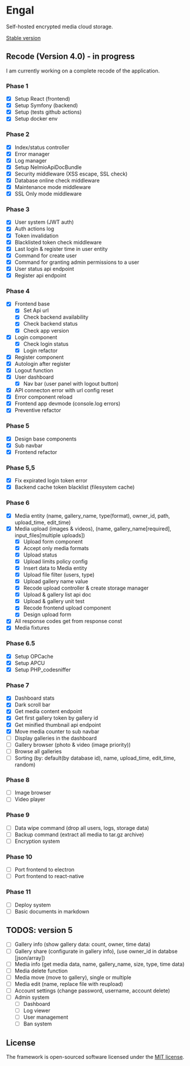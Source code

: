 # Engal
Self-hosted encrypted media cloud storage.

[Stable version](https://github.com/lordbecvold/engal/tree/main)

## Recode (Version 4.0) - in progress
I am currently working on a complete recode of the application.
### Phase 1
- [X] Setup React (frontend)
- [X] Setup Symfony (backend)
- [X] Setup (tests github actions)
- [X] Setup docker env
### Phase 2
- [X] Index/status controller
- [X] Error manager
- [X] Log manager
- [X] Setup NelmioApiDocBundle 
- [X] Security middleware (XSS escape, SSL check)
- [X] Database online check middleware
- [X] Maintenance mode middleware
- [X] SSL Only mode middleware
### Phase 3
- [X] User system (JWT auth)
- [X] Auth actions log
- [X] Token invalidation
- [X] Blacklisted token check middleware
- [X] Last login & register time in user entity
- [X] Command for create user
- [X] Command for granting admin permissions to a user
- [X] User status api endpoint
- [X] Register api endpoint
### Phase 4
- [X] Frontend base
    - [X] Set Api url
    - [X] Check backend availability
    - [X] Check backend status
    - [X] Check app version
- [X] Login component
    - [X] Check login status
    - [X] Login refactor
- [X] Register component
- [X] Autologin after register
- [X] Logout function
- [X] User dashboard
    - [X] Nav bar (user panel with logout button)
- [X] API connecton error with url config reset
- [X] Error component reload
- [X] Frontend app devmode (console.log errors)
- [X] Preventive refactor
### Phase 5
- [X] Design base components
- [X] Sub navbar
- [X] Frontend refactor
### Phase 5,5
- [X] Fix expirated login token error
- [X] Backend cache token blacklist (filesystem cache)
### Phase 6
- [X] Media entity (name, gallery_name, type(format), owner_id, path, upload_time, edit_time)
- [X] Media upload (images & videos), (name, gallery_name[required], input_files[multiple uploads])
    - [X] Upload form component
    - [X] Accept only media formats
    - [X] Upload status
    - [X] Upload limits policy config
    - [X] Insert data to Media entity
    - [X] Upload file filter (users, type)
    - [X] Upload gallery name value
    - [X] Recode upload controller & create storage manager
    - [X] Upload & gallery list api doc
    - [X] Upload & gallery unit test
    - [X] Recode frontend upload component
    - [X] Design upload form
- [X] All response codes get from response const
- [X] Media fixtures
### Phase 6.5
- [X] Setup OPCache
- [X] Setup APCU
- [X] Setup PHP_codesniffer
### Phase 7
- [X] Dashboard stats
- [X] Dark scroll bar
- [X] Get media content endpoint
- [X] Get first gallery token by gallery id
- [X] Get minified thumbnail api endpoint
- [X] Move media counter to sub navbar
- [ ] Display galleries in the dashboard 
- [ ] Gallery browser (photo & video (image priority))
- [ ] Browse all galleries
- [ ] Sorting (by: default(by database id), name, upload_time, edit_time, random)
### Phase 8
- [ ] Image browser
- [ ] Video player
### Phase 9
- [ ] Data wipe command (drop all users, logs, storage data)
- [ ] Backup command (extract all media to tar.gz archive)
- [ ] Encryption system
### Phase 10
- [ ] Port frontend to electron
- [ ] Port frontend to react-native
### Phase 11
- [ ] Deploy system
- [ ] Basic documents in markdown

## TODOS: version 5
- [ ] Gallery info (show gallery data: count, owner, time data)
- [ ] Gallery share (configurate in gallery info), (use owner_id in databse [json/array])
- [ ] Media info (get media data, name, gallery_name, size, type, time data)
- [ ] Media delete function
- [ ] Media move (move to gallery), single or multiple
- [ ] Media edit (name, replace file with reupload)
- [ ] Account settings (change password, username, account delete)
- [ ] Admin system
    - [ ] Dashboard
    - [ ] Log viewer
    - [ ] User management
    - [ ] Ban system

## License
The framework is open-sourced software licensed under the [MIT license](https://opensource.org/licenses/MIT).
